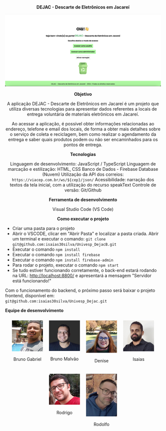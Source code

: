 <div align="center">

**DEJAC - Descarte de Eletrônicos em Jacareí**

</div>

![DEJAC - Tela inicial](imagens/dejac_tela_inicial.png)

<div align="center">

**Objetivo**

A aplicação DEJAC - Descarte de Eletrônicos em Jacareí é um projeto que utiliza diversas tecnologias para apresentar dados referentes a locais de entrega voluntária de materiais eletrônicos em Jacareí.

Ao acessar a aplicação, é possível obter informações relacionadas ao endereço, telefone e email dos locais, de forma a obter mais detalhes sobre o serviço de coleta e reciclagem, bem como realizar o agendamento da entrega e saber quais produtos podem ou não ser encaminhados para os pontos de entrega.
</div>

<div align="center">

**Tecnologias**

Linguagem de desenvolvimento: JavaScript / TypeScript
Linguagem de marcação e estilização: HTML, CSS
Banco de Dados - Firebase Database (Nuvem)
Utilização da API dos correios: `https://viacep.com.br/ws/${cep}/json/`
Acessibilidade: narração dos textos da tela inicial, com a utilização do recurso speakText
Controle de versão: Git/Github
</div>

<div align="center">

**Ferramenta de desenvolvimento**

Visual Studio Code (VS Code)

</div>

<div align="center">

**Como executar o projeto**

</div>

- Criar uma pasta para o projeto
- Abrir o VSCODE, clicar em "Abrir Pasta" e localizar a pasta criada. Abrir um terminal e executar o comando: `git clone git@github.com:isaias30silva/Univesp_DejacB.git`
- Executar o comando `npm install`
- Executar o comando `npm install firebase`
- Executar o comando `npm install firebase-admin`
- Para rodar o projeto, executar o comando `npm start`
- Se tudo estiver funcionando corretamente, o back-end estará rodando na URL: [http://localhost:8800/](http://localhost:8800/) e apresentará a mensagem "Servidor está funcionando!"

Com o funcionamento do backend, o próximo passo será baixar o projeto frontend, disponível em:  
`git@github.com:isaias30silva/Univesp_Dejac.git`

**Equipe de desenvolvimento**

<div align="center">
    <div style="display: flex; flex-wrap: wrap; justify-content: center;">
        <div style="margin: 10px; text-align: center;">
            <img src="imagens/Bruno_Gabriel.jpg" alt="Bruno Gabriel" style="width: 100px; height: auto;">
            <p>Bruno Gabriel</p>
        </div>
        <div style="margin: 10px; text-align: center;">
            <img src="imagens/Bruno_Malvao.jpg" alt="Bruno Malvão" style="width: 100px; height: auto;">
            <p>Bruno Malvão</p>
        </div>
        <div style="margin: 10px; text-align: center;">
            <img src="imagens/Denise_Fachini.jpg" alt="Denise" style="width: 100px; height: auto;">
            <p>Denise</p>
        </div>
        <div style="margin: 10px; text-align: center;">
            <img src="imagens/Isaias.jpg" alt="Isaias" style="width: 100px; height: auto;">
            <p>Isaias</p>
        </div>
        <div style="margin: 10px; text-align: center;">
            <img src="imagens/Rodrigo_Azevedo.png" alt="Rodrigo" style="width: 100px; height: auto;">
            <p>Rodrigo</p>
        </div>
        <div style="margin: 10px; text-align: center;">
            <img src="imagens/Rodolfo.jpg" alt="Rodolfo" style="width: 100px; height: auto;">
            <p>Rodolfo</p>
        </div>
    </div>
</div>


